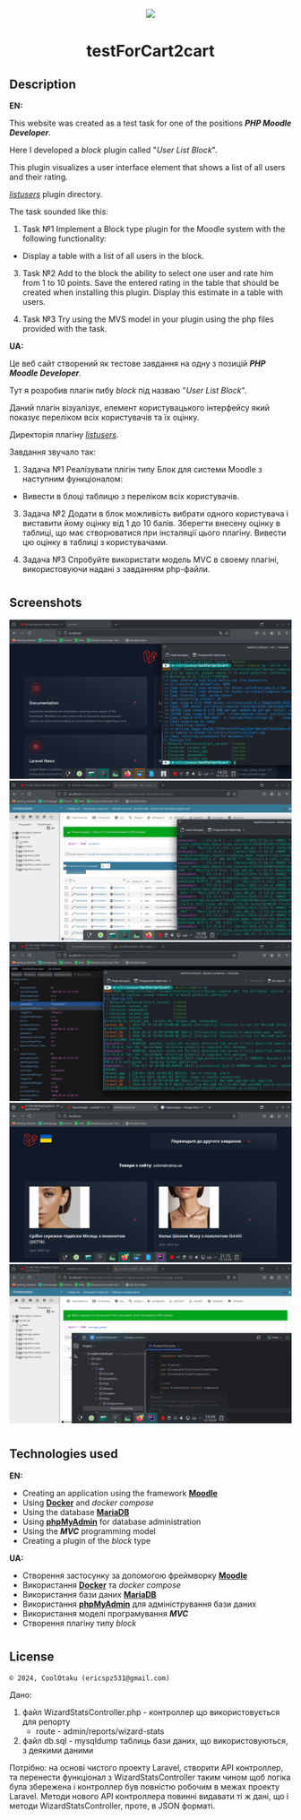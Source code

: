<p align="center"><img height="128" src="https://laravel.com/img/logomark.min.svg"/></p>
<h1 align="center">testForCart2cart</h1>

## Description
<b>EN:</b>

This website was created as a test task for one of the positions ***PHP Moodle Developer***.

Here I developed a *block* plugin called "*User List Block*".

This plugin visualizes a user interface element that shows a list of all users and their rating.

[*listusers*](https://github.com/CoolOtaku/testMoodle/tree/main/moodle/blocks/listusers) plugin directory.

The task sounded like this:

1. Task №1
Implement a Block type plugin for the Moodle system with the following functionality:

- Display a table with a list of all users in the block.

3. Task №2
Add to the block the ability to select one user and rate him from 1 to 10 points. Save the entered rating in the table that should be created when installing this plugin. Display this estimate in a table with users.

4. Task №3
Try using the MVS model in your plugin using the php files provided with the task.

<b>UA:</b>

Це веб сайт створений як тестове завдання на одну з позицій ***PHP Moodle Developer***.

Тут я розробив плагін пибу *block* під назваю "*User List Block*".

Даний плагін візуалізує, елемент користувацького інтерфейсу який показує переліком всіх користувачів та їх оцінку.

Директорія плагіну [*listusers*](https://github.com/CoolOtaku/testMoodle/tree/main/moodle/blocks/listusers).

Завдання звучало так:

1. Задача №1
Реалізувати плігін типу Блок для системи Moodle з наступним функціоналом:

- Вивести в блоці таблицю з переліком всіх користувачів.
   
3. Задача №2
Додати в блок можливість вибрати одного користувача і виставити йому оцінку від 1 до 10 балів. Зберегти внесену оцінку в таблиці, що має створюватися при інсталяції цього плагіну. Вивести цю оцінку в таблиці з користувачами.

4. Задача №3
Спробуйте використати модель MVС в своему плагіні, використовуючи надані з завданням php-файли.

#
## Screenshots
<p align="center">
  <img src="screenshots/1.png" height="20%"/>
  <img src="screenshots/2.png" height="20%"/>
  <img src="screenshots/3.png" height="20%"/>
  <img src="screenshots/4.png" height="20%"/>
  <img src="screenshots/5.png" height="20%"/>
</p>

#
## Technologies used
<b>EN:</b>
- Creating an application using the framework [**Moodle**](https://moodle.org/)
- Using [**Docker**](https://www.docker.com/) and *docker compose*
- Using the database [**MariaDB**](https://mariadb.org/)
- Using [**phpMyAdmin**](https://www.phpmyadmin.net/) for database administration
- Using the ***MVC*** programming model
- Creating a plugin of the *block* type

<b>UA:</b>
- Створення застосунку за допомогою фреймворку [**Moodle**](https://moodle.org/)
- Використання [**Docker**](https://www.docker.com/) та *docker compose*
- Використання бази даних [**MariaDB**](https://mariadb.org/)
- Використання [**phpMyAdmin**](https://www.phpmyadmin.net/) для адміністрування бази даних
- Використання моделі програмування ***MVC***
- Створення плагіну типу *block*

#
## License
```
© 2024, CoolOtaku (ericspz531@gmail.com)
```


Дано:
1. файл WizardStatsController.php - контроллер що використовується для репорту
    - route - admin/reports/wizard-stats
2. файл db.sql - mysqldump таблиць бази даних, що використовуються, з деякими даними

Потрібно: на основі чистого проекту Laravel, створити API контроллер, та перенести функціонал
з WizardStatsController таким чином щоб логіка була збережена і контроллер був повністю робочим в межах проекту Laravel.
Методи нового API контроллера повинні видавати ті ж дані, що і методи WizardStatsController, проте, в JSON форматі.

